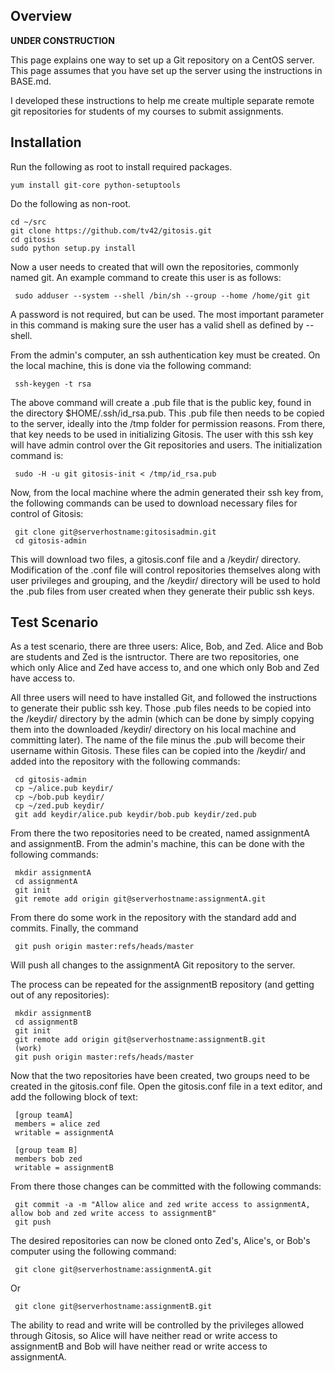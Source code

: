 ## Overview

__UNDER CONSTRUCTION__

This page explains one way to set up a Git repository on a CentOS server. 
This page assumes that you have set up the server using the instructions in BASE.md.

I developed these instructions to help me create multiple separate remote git repositories
for students of my courses to submit assignments.

## Installation

Run the following as root to install required packages.

    yum install git-core python-setuptools

Do the following as non-root.

    cd ~/src
    git clone https://github.com/tv42/gitosis.git
    cd gitosis
    sudo python setup.py install
	
Now a user needs to created that will own the repositories, commonly named git.  An example command to create this user is as follows:

     sudo adduser --system --shell /bin/sh --group --home /home/git git

A password is not required, but can be used.  The most important parameter in this command is making sure the user has a valid shell as defined by --shell.

From the admin's computer, an ssh authentication key must be created. On the local machine, this is done via the following command:

     ssh-keygen -t rsa

The above command will create a .pub file that is the public key, found in the directory $HOME/.ssh/id_rsa.pub.  This .pub file then needs to be copied to the server, ideally into the /tmp folder for permission reasons.  From there, that key needs to be used in initializing Gitosis.  The user with this ssh key will have admin control over the Git repositories and users.  The initialization command is:

     sudo -H -u git gitosis-init < /tmp/id_rsa.pub

Now, from the local machine where the admin generated their ssh key from, the following commands can be used to download necessary files for control of Gitosis:

     git clone git@serverhostname:gitosisadmin.git
     cd gitosis-admin

This will download two files, a gitosis.conf file and a /keydir/ directory.  Modification of the .conf file will control repositories themselves along with user privileges and grouping, and the /keydir/ directory will be used to hold the .pub files from user created when they generate their public ssh keys.

## Test Scenario

As a test scenario, there are three users:  Alice, Bob, and Zed.  Alice and Bob are students and Zed is the isntructor.  There are two repositories, one which only Alice and Zed have access to, and one which only Bob and Zed have access to.

All three users will need to have installed Git, and followed the instructions to generate their public ssh key.  Those .pub files needs to be copied into the /keydir/ directory by the admin (which can be done by simply copying them into the downloaded /keydir/ directory on his local machine and committing later).  The name of the file minus the .pub will become their username within Gitosis.  These files can be copied into the /keydir/ and added into the repository with the following commands:

     cd gitosis-admin
     cp ~/alice.pub keydir/
     cp ~/bob.pub keydir/
     cp ~/zed.pub keydir/
     git add keydir/alice.pub keydir/bob.pub keydir/zed.pub

From there the two repositories need to be created, named assignmentA and assignmentB.  From the admin's machine, this can be done with the following commands:

     mkdir assignmentA
     cd assignmentA
     git init
     git remote add origin git@serverhostname:assignmentA.git

From there do some work in the repository with the standard add and commits.  Finally, the command

     git push origin master:refs/heads/master

Will push all changes to the assignmentA Git repository to the server.

The process can be repeated for the assignmentB repository (and getting out of any repositories):

     mkdir assignmentB
     cd assignmentB
     git init
     git remote add origin git@serverhostname:assignmentB.git
     (work)
     git push origin master:refs/heads/master

Now that the two repositories have been created, two groups need to be created in the gitosis.conf file.  Open the gitosis.conf file in a text editor, and add the following block of text:

     [group teamA]
     members = alice zed
     writable = assignmentA

     [group team B]
     members bob zed
     writable = assignmentB

From there those changes can be committed with the following commands:

     git commit -a -m "Allow alice and zed write access to assignmentA, allow bob and zed write access to assignmentB"
     git push

The desired repositories can now be cloned onto Zed's, Alice's, or Bob's computer using the following command:

     git clone git@serverhostname:assignmentA.git

Or

     git clone git@serverhostname:assignmentB.git

The ability to read and write will be controlled by the privileges allowed through Gitosis, so Alice will have neither read or write access to assignmentB and Bob will have neither read or write access to assignmentA.
